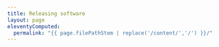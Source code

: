 ```yaml
---
title: Releasing software
layout: page
eleventyComputed:
  permalink: "{{ page.filePathStem | replace('/content/','/') }}/"
---
```

